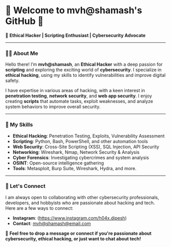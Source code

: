 
# 👾 Welcome to mvh@shamash's GitHub 🖤

🚨 **Ethical Hacker | Scripting Enthusiast | Cybersecurity Advocate**

---

### 🧑‍💻 About Me

Hello there! I’m **mvh@shamash**, an **Ethical Hacker** with a deep passion for **scripting** and exploring the exciting world of **cybersecurity**. I specialize in **ethical hacking**, using my skills to identify vulnerabilities and improve digital safety. 

I have expertise in various areas of hacking, with a keen interest in **penetration testing**, **network security**, and **web app security**. I enjoy creating **scripts** that automate tasks, exploit weaknesses, and analyze system behaviors to improve overall security.

---

### 🚀 My Skills

- **Ethical Hacking**: Penetration Testing, Exploits, Vulnerability Assessment
- **Scripting**: Python, Bash, PowerShell, and other automation tools
- **Web Security**: Cross-Site Scripting (XSS), SQL Injection, API Security
- **Networking**: Wireshark, Nmap, Network Security & Analysis
- **Cyber Forensics**: Investigating cybercrimes and system analysis
- **OSINT**: Open-source intelligence gathering
- **Tools**: Metasploit, Burp Suite, Wireshark, Hydra, and more.


---

### 💬 Let's Connect

I am always open to collaborating with other cybersecurity professionals, developers, and hobbyists who are passionate about hacking and tech. Here are a few ways to connect:

- **Instagram**: (https://www.instagram.com/h04x.dipesh)
- **Contact**: [mvh@shamash@email.com](mailto:info@dipeshbadal.com.np)

💬 **Feel free to drop a message or connect if you're passionate about cybersecurity, ethical hacking, or just want to chat about tech!**
